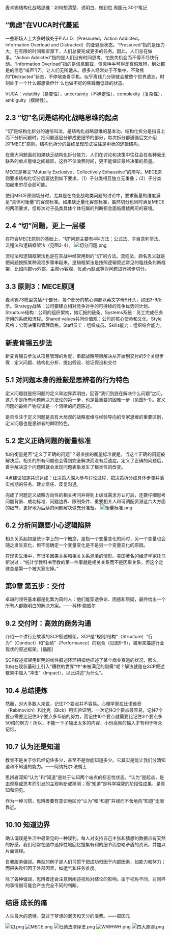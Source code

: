 麦肯锡结构化战略思维：如何想清楚、说明白、做到位
周国元
30个笔记

## “焦虑”在VUCA时代蔓延
一些职场人士大多时候处于P.A.I.D.（Pressured，Action Addicted，Information Overload and Distracted）的亚健康状态。“Pressured”指的是压力大，在有限的时间和资源下，人们总要完成更多的任务。因此，人们总在做事。“Action Addicted”指的是人们没有时间思考，怕丧失机会而不得不尽快行动。“Information Overload”指的是信息超载，信息唾手可得却真假难辨，到处都是的信息“噪声”[7]，让人们无所适从。很多人经常处于不集中、不聚焦的“Distracted”状态，不停地查看手机，似乎离线几分钟就会被整个世界遗忘，时刻处于一个什么都想做但什
么也做不好的焦躁而低效的状态。

VUCA：volatility（易变性），uncertainty（不确定性），complexity（复杂性），ambiguity（模糊性）。

## 2.3 “切”名词是结构化战略思维的起点
“切”是结构化拆分的通俗叫法，是结构化战略思维的基本功。结构化拆分是指自上而下分析问题时，把问题逐层分解成更细节的部分，每次拆分都遵循后文介绍的“MECE”原则。结构化拆分的最终呈现形式往往是树状的逻辑结构。

在重大问题面前如果缺乏结构化拆分能力，人们在讨论和决策中往往会在各种毫无联系的单点思绪之间跳跃，这样不仅浪费时间，更不能保证最终决策的质量。

MECE是英文“Mutually Exclusive，Collectively Exhaustive”的简写。MECE原则要求结构化切分后要达到如下要求。（1）子分类相互独立无重叠；（2）子分类加起来穷尽全部可能。

使用MECE原则切分时，尤其是在商业战略类问题的讨论中，要求衡量的维度满足“具体可衡量”的客观标准。如果缺乏量化客观标准，虽然切分也同时满足MECE的两项要求，但每次对子品类具体个体归属的判断都会面临模棱两可的窘境。

## 2.4 “切”问题，更上一层楼
在符合MECE原则的基础上，“切”问题主要有4种方法：公式法、子目录列举法、流程法和逻辑框架法（见图2-4）。
![切分问题.png](/img/docs/books/麦肯锡结构化战略思维/切分问题.png)

流程法和逻辑框架法也是在实战中经常用到的“切”的方法。流程法，顾名思义就是把问题按照某种流程步骤串起来。逻辑框架法是按照逻辑叙述常见的粗线条判断框架，比如内部vs外部、主观vs客观、优点vs缺点等对问题进行初步切分。

## 3.3 原则3：MECE原则
麦肯锡7S模型包括7个部分，每个部分的核心词都以英文字母S开头，如图3-9所示。Strategy战略：公司要建立相对竞争对手的可持续的竞争优势的计划。Structure结构：公司的组织架构，如汇报的链条。Systems系统：员工完成任务所用的系统和流程。Shared values共同价值观：公司的核心使命和文化。Style风格：公司决策和管理风格。Staff员工：组织成员。Skills能力：组织综合能力。

## 新麦肯锡五步法
新麦肯锡五步法从项目管理的角度，串起战略项目解决从开始到交付的5个关键步骤：定义问题、结构化分析、提出假设、验证假设和交付

## 5.1 对问题本身的推敲是思辨者的行为特色
定义问题就是把问题的定义和边界弄明白，回答“我们到底在解决什么问题”之问，这几乎是所有问题解决方法论的第一步，也是最重要的困难一步（见图5-1）。定义问题的最终产物应该是一个清晰的问题陈述。

是否专注于定义问题是具有大局观的战略思维与经验导向的专家思维的重要区别，定义问题也是思辨者的鲜明特色。

## 5.2 定义正确问题的衡量标准
如何衡量是否“定义了正确的问题”？最直接的衡量标准就是，当这个正确的问题被解决后，相关的所有问题也会得到完全解决而没有后遗症。定义了正确的问题后，着手解决这个问题时就会发现问题表象发生了根本性的改变。

4点建议加速共识达成：让决策人深入参与讨论过程、把决策拆分成具体步骤并落实初期的任务、建立信任、反复沟通。

完成了问题定义战略方向性的相关拷问并得到上级或需求方认可后，还要仔细思考问题背景、成功标准、问题边界、限制条件、重要相关人和可调配资源这六大方面的细节，更好地为后续的问题解决做充分准备。
![衡量标准.png](/img/docs/books/麦肯锡结构化战略思维/衡量标准.png)

## 6.2 分析问题要小心逻辑陷阱
相关关系起初是统计学上的一个概念，是指一个变量变化的同时，另一个变量也会随之发生变化，但不能确定一个变量变化是不是另一个变量变化的原因。

在现实生活中，有很多因果关系和相关关系混淆的情形。美国著名的经济学家托马斯说过：“统计学教科书里教的第一件事就是相关关系而不是因果关系，但这个定律总是第一个被大家忘掉。”

## 第9章 第五步：交付
卓越的领导基本都是化繁为简的人：他们能穿透争论、困惑和质疑，最终给出一个所有人都能明白的解决方案。——科林·鲍威尔

## 9.2 交付时：高效的商务沟通
介绍一个讲行业故事的SCP叙述框架。SCP是“规则/结构”（Structure）“行为”（Conduct）和“业绩”（Performance）的组合（见图9-9），被用来描述行业现状的叙述框架。[插图]

SCP叙述框架用鲜明的线性叙述环环相扣地描述了某个商业赛道的状况，那么，如何在现状基础上引入“糟糕的世界”中“未被满足的刚需”呢？解法就是在SCP叙述框架中加入“冲击”（Impact），以此讲述“为什么”。

## 10.4 总结提炼
然而，对大多数人来说，记住7个要点并不容易。心理学家拉比诺维奇（Rabinovich）和比克（Bick）用实验证明，一次记住3个要点最容易，记住7个要点需要比记住3个要点多15倍的努力，而记住10个要点就需要比记住3个要点多50倍的努力！所以，不能一下子输出太多的内容，小份高频的输入才有利于听众记忆。

## 10.7 认为还是知道
教育不是关于你已经记住多少，甚至不是你能知道多少。它其实是能让我们分清知道和不知道的能力。——阿纳托尔·法朗士

思辨者深知“认为”和“知道”是处于认知两个端点的标志性状态。“认为”是起点，是由观察或思考而引发的主观判断或猜测；而“知道”是科学探究的阶段性成果，是真知和洞见。

作为一种习惯，思辨者要有意识地区分“认为”和“知道”并锲而不舍地向“知道”无限靠近。

## 10.10 知道边界
确认偏误是生活中最常见的一种误判。每人对支持自己主张和猜想的数据点有天然的好感。我们经常在脑中选择性地回忆搜集有利的细节而忽略矛盾的资讯，并加以片面诠释。

自我服务偏误。典型的例子是人们习惯于把成功归因于内部因素，如能力和努力；而把失败归因于外部因素，如运气和任务难度。

除了各种偏误，思辨者还会注意到阐述视角对结论的影响。由于视角不同，对同样的事情很可能会产生完全不同的判断。

## 结语 成长的痛
人生最大的遗憾，莫过于梦想的泯灭和天分的浪费。——周国元

![切.png](/img/docs/books/麦肯锡结构化战略思维/切.png)
![MECE.png](/img/docs/books/麦肯锡结构化战略思维/MECE.png)
![归纳法演绎法.png](/img/docs/books/麦肯锡结构化战略思维/归纳法演绎法.png)
![WWHWH.png](/img/docs/books/麦肯锡结构化战略思维/WWHWH.png)
![四大原则.png](/img/docs/books/麦肯锡结构化战略思维/四大原则.png)
